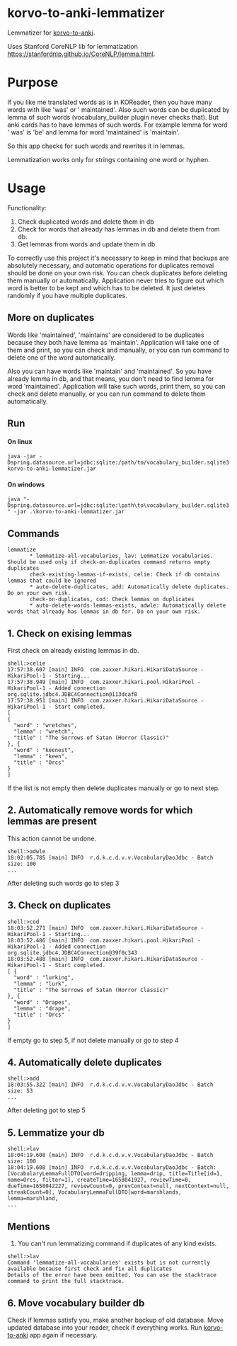 # korvo-to-anki-lemmatizer

Lemmatizer for [korvo-to-anki](https://github.com/Dankoy/korvo-to-anki).

Uses Stanford CoreNLP lib for lemmatization https://stanfordnlp.github.io/CoreNLP/lemma.html.

# Purpose

If you like me translated words as is in KOReader, then you have many words with like 'was' or '
maintained'. Also such words can be duplicated by lemma of such words (vocabulary_builder plugin
never checks that). But anki cards has to have lemmas of such words. For example lemma for word '
was' is 'be' and lemma for word 'maintained' is 'maintain'.

So this app checks for such words and rewrites it in lemmas.

Lemmatization works only for strings containing one word or hyphen.

# Usage

Functionality:

1) Check duplicated words and delete them in db
2) Check for words that already has lemmas in db and delete them from db.
3) Get lemmas from words and update them in db

To correctly use this project it's necessary to keep in mind that backups are absolutely necessary,
and automatic operations for duplicates removal should be done on your own risk. You can check
duplicates before deleting them manually or automatically. Application never tries to figure out
which word is better to be kept and which has to be deleted. It just deletes randomly if you have
multiple duplicates.

## More on duplicates

Words like 'maintained', 'maintains' are considered to be duplicates because they both have lemma
as 'maintain'. Application will take one of them and print, so you can check and manually, or you
can run command to delete one of the word automatically.

Also you can have words like 'maintain' and 'maintained'. So you have already lemma in db, and that
means, you don't need to find lemma for word 'maintained'. Application will take such words, print
them, so you can check and delete manually, or you can run command to delete them automatically.

## Run 

#### On linux

`java -jar -Dspring.datasource.url=jdbc:sqlite:/path/to/vocabulary_builder.sqlite3 korvo-to-anki-lemmatizer.jar `

#### On windows

`java "-Dspring.datasource.url=jdbc:sqlite:\path\to\vocabulary_builder.sqlite3" -jar .\korvo-to-anki-lemmatizer.jar`


## Commands

```
lemmatize
       * lemmatize-all-vocabularies, lav: Lemmatize vocabularies. Should be used only if check-on-duplicates command returns empty duplicates
       check-existing-lemmas-if-exists, celie: Check if db contains lemmas that could be ignored
       * auto-delete-duplicates, add: Automatically delete duplicates. Do on your own risk.
       check-on-duplicates, cod: Check lemmas on duplicates
       * auto-delete-words-lemmas-exists, adwle: Automatically delete words that already has lemmas in db for. Do on your own risk.
```

## 1. Check on exising lemmas

First check on already existing lemmas in db.

```shell
shell:>celie
17:57:38.607 [main] INFO  com.zaxxer.hikari.HikariDataSource - HikariPool-1 - Starting...
17:57:38.949 [main] INFO  com.zaxxer.hikari.pool.HikariPool - HikariPool-1 - Added connection org.sqlite.jdbc4.JDBC4Connection@113dcaf8
17:57:38.951 [main] INFO  com.zaxxer.hikari.HikariDataSource - HikariPool-1 - Start completed.
[ 
{
  "word" : "wretches",
  "lemma" : "wretch",
  "title" : "The Sorrows of Satan (Horror Classic)"
}, {
  "word" : "keenest",
  "lemma" : "keen",
  "title" : "Orcs"
} 
]
```

If the list is not empty then delete duplicates manually or go to next step.

## 2. Automatically remove words for which lemmas are present

This action cannot be undone.

```shell
shell:>adwle
18:02:05.785 [main] INFO  r.d.k.c.d.v.v.VocabularyDaoJdbc - Batch size: 100
...
```

After deleting such words go to step 3

## 3. Check on duplicates

```shell
shell:>cod
18:03:52.271 [main] INFO  com.zaxxer.hikari.HikariDataSource - HikariPool-1 - Starting...
18:03:52.486 [main] INFO  com.zaxxer.hikari.pool.HikariPool - HikariPool-1 - Added connection org.sqlite.jdbc4.JDBC4Connection@39f0c343
18:03:52.488 [main] INFO  com.zaxxer.hikari.HikariDataSource - HikariPool-1 - Start completed.
[ {
  "word" : "lurking",
  "lemma" : "lurk",
  "title" : "The Sorrows of Satan (Horror Classic)"
}, {
  "word" : "Drapes",
  "lemma" : "drape",
  "title" : "Orcs"
}
]
```

If empty go to step 5, if not delete manually or go to step 4

## 4. Automatically delete duplicates

```shell
shell:>add
18:03:55.322 [main] INFO  r.d.k.c.d.v.v.VocabularyDaoJdbc - Batch size: 53
...

```

After deleting got to step 5

## 5. Lemmatize your db

```shell
shell:>lav
18:04:19.608 [main] INFO  r.d.k.c.d.v.v.VocabularyDaoJdbc - Batch size: 100
18:04:19.608 [main] INFO  r.d.k.c.d.v.v.VocabularyDaoJdbc - Batch: [VocabularyLemmaFullDTO[word=dripping, lemma=drip, title=Title[id=1, name=Orcs, filter=1], createTime=1658041927, reviewTime=0, dueTime=1658042227, reviewCount=0, prevContext=null, nextContext=null, streakCount=0], VocabularyLemmaFullDTO[word=marshlands, lemma=marshland, 
...
```

## Mentions

1) You can't run lemmatizing command if duplicates of any kind exists.

```shell
shell:>lav
Command 'lemmatize-all-vocabularies' exists but is not currently available because first check and fix all duplicates
Details of the error have been omitted. You can use the stacktrace command to print the full stacktrace.
```

## 6. Move vocabulary builder db

Check if lemmas satisfy you, make another backup of old database.
Move updated database into your reader, check if everything works.
Run [korvo-to-anki](https://github.com/Dankoy/korvo-to-anki) app again if necessary.



